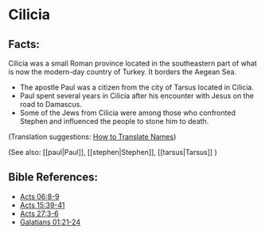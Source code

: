 # Cilicia #

## Facts: ##

Cilicia was a small Roman province located in the southeastern part of what is now the modern-day country of Turkey. It borders the Aegean Sea.

* The apostle Paul was a citizen from the city of Tarsus located in Cilicia.
* Paul spent several years in Cilicia after his encounter with Jesus on the road to Damascus.
* Some of the Jews from Cilicia were among those who confronted Stephen and influenced the people to stone him to death.

(Translation suggestions: [How to Translate Names](https://git.door43.org/Door43/en-ta-translate-vol1/src/master/content/translate_names.md))

(See also: [[paul|Paul]], [[stephen|Stephen]], [[tarsus|Tarsus]] )

## Bible References: ##

* [Acts 06:8-9](https://door43.org/en/bible/notes/act/06/08)
* [Acts 15:39-41](https://door43.org/en/bible/notes/act/15/39)
* [Acts 27:3-6](https://door43.org/en/bible/notes/act/27/03)
* [Galatians 01:21-24](https://door43.org/en/bible/notes/gal/01/21)


